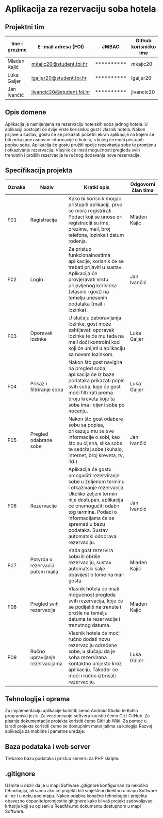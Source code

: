 # Aplikacija za rezervaciju soba hotela

## Projektni tim

Ime i prezime | E-mail adresa (FOI) | JMBAG | Github korisničko ime | Seminarska grupa
------------  | ------------------- | ----- | --------------------- | ----------------
Mladen Kajić | mkajic20@student.foi.hr | ********** | mkajic20 | IPS3-S-G1.1
Luka Galjer | lgaljer20@student.foi.hr | ********** | lgaljer20 | IPS3-S-G1.1
Jan Ivančić | jivancic20@student.foi.hr | ********** | jivancic20 | IPS3-S-G1.1

## Opis domene

Aplikacija je namijenjena za rezervaciju hotelskih soba jednog hotela. U aplikaciji postojati će dvije vrste korisnika: gost i vlasnik hotela.
Nakon prijave u sustav, gostu će se prikazati početni ekran aplikacije na kojem će biti prikazane osnovne informacije o hotelu, s kojeg će moći pristupiti popisu soba. 
Aplikacija će gostu pružiti opcije rezeviranja sobe te promjenu i otkazivanje rezervacija. 
Vlasnik će imati mogućnosti pregleda svih trenutnih i prošlih rezervacija te ručnog dodavanja nove rezervacije.

## Specifikacija projekta

Oznaka | Naziv | Kratki opis | Odgovorni član tima
------ | ----- | ----------- | -------------------
F01 | Registracija | Kako bi korisnik mogao pristupiti aplikaciji, prvo se mora registrirati. Podaci koji se unose pri registraciji su ime, prezime, mail, broj telefona, lozinka i datum rođenja. | Mladen Kajić
F02 | Login | Za pristup funkcionalnostima aplikacije, korisnik će se trebati prijaviti u sustav. Aplikacija će provjeravati vrstu prijavljenog korisnika (vlasnik i gost) na temelju unesenih podataka (mail i lozinka). | Jan Ivančić
F03 | Oporavak lozinke | U slučaju zaboravljanja lozinke, gost može zahtijevati oporavak lozinke te će mu tada na mail doći kontrolni kod koji će unijeti u aplikaciju sa novom lozinkom. | Luka Galjer
F04 | Prikaz i filtriranje soba | Nakon što gost navigira na pregled soba, aplikacija će iz baze podataka prikazati popis svih soba, koje će gost moći filtrirati prema broju kreveta koje ta soba ima i cijeni sobe po noćenju. | Luka Galjer
F05 | Pregled odabrane sobe | Nakon što gost odabere sobu sa popisa, prikazuju mu se sve informacije o sobi, kao što su cijena, slika sobe te sadržaj sobe (kuhalo, internet, broj kreveta, tv, itd.). | Jan Ivančić
F06 | Rezervacije | Aplikacija će gostu omogućiti rezerviranje sobe u željenom terminu i otkazivanje rezervacija. Ukoliko željeni termin nije dostupan, aplikacija će onemogućiti odabir tog termina. Podaci o informacijama će se spremati u bazu podataka. Sustav automatski odobrava rezervaciju. | Jan Ivančić
F07 | Potvrda o rezervaciji putem maila | Kada gost rezervira sobu ili obriše rezervaciju, sustav automatski šalje obavijest o tome na mail gosta. | Mladen Kajić
F08 | Pregled svih rezervacija | Vlasnik hotela će imati mogućnost pregleda svih rezervacija, koje će se podijeliti na trenute i prošle na temelju datuma te rezervacije i trenutnog datuma. | Mladen Kajić
F09 | Ručno upravljanje rezervacijama | Vlasnik hotela će moći ručno dodati novu rezervaciju određene sobe, u slučaju da je soba rezervirana kontaktno umjesto kroz aplikaciju. Također će moći i ručno izbrisati rezervaciju. | Luka Galjer


## Tehnologije i oprema

Za implementaciju aplikacije koristiti ćemo Android Studio te Kotlin programski jezik. Za verzioniranje softvera koristiti ćemo Git i GitHub. Za pisanje dokumentacije projekta koristiti ćemo GitHub Wiki. Za pomoć u izradi projekta koristiti ćemo se dostupnim materijalima sa kolegija Razvoj aplikacija za mobilne i pametne uređaje. 

## Baza podataka i web server

Trebamo bazu podataka i pristup serveru za PHP skripte.

## .gitignore
Uzmite u obzir da je u mapi Software .gitignore konfiguriran za nekoliko tehnologija, ali samo ako će projekti biti smješteni direktno u mapu Software ali ne i u neku pod mapu. Nakon odabira konačne tehnologije i projekta obavezno dopunite/premjestite gitignore kako bi vaš projekt zadovoljavao kriterije koji su opisani u ReadMe.md dokumentu dostupnom u mapi Software.
